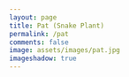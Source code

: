 ```yaml
---
layout: page
title: Pat (Snake Plant)
permalink: /pat
comments: false
image: assets/images/pat.jpg
imageshadow: true
---
```

